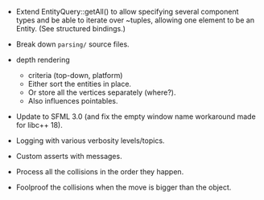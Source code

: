- Extend EntityQuery::getAll() to allow specifying several component types and be able to iterate over ~tuples, allowing one element to be an Entity. (See structured bindings.)

- Break down `parsing/` source files.

- depth rendering
	- criteria (top-down, platform)
	- Either sort the entities in place.
	- Or store all the vertices separately (where?).
	- Also influences pointables.

- Update to SFML 3.0 (and fix the empty window name workaround made for libc++ 18).

- Logging with various verbosity levels/topics.
- Custom asserts with messages.

- Process all the collisions in the order they happen.
- Foolproof the collisions when the move is bigger than the object.
